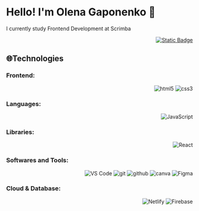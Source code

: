 <h1>Hello! I'm Olena Gaponenko 👋</h1>
<p>I currently study Frontend Development at Scrimba</p>
<div align="right">
     <span>
        <a target="_blank" href="https://www.linkedin.com/in/olena-gaponenko-67249a1b0/"><img alt="Static Badge" src="https://img.shields.io/badge/LinkedIn-%23316FF6?style=for-the-badge&logo=linkedin&logoColor=white&link=www.linkedin.com%2Fin%2Fmark-vincent06">
      </a>
     </span>
</div>

##  🌐Technologies

<h3>Frontend:</h3>

  <div align="right">
      <span>
         <img src="https://img.shields.io/badge/HTML-red?style=for-the-badge&logo=html5&logoColor=white" alt="html5">
      </span>
      <span>
         <img src="https://img.shields.io/badge/CSS-blue?style=for-the-badge&logo=css3&logoColor=white" alt="css3">
      </span>
  </div>

<h3>Languages:</h3>
    <div align="right">
      <span>
        <img src="https://img.shields.io/badge/JavaScript-323330?style=for-the-badge&logo=javascript&logoColor=F7DF1E" alt="JavaScript">
      </span>
    </div>
    
<h3>Libraries:</h3>
    <div align="right">
      <span>
         <img src="https://img.shields.io/badge/React-20232A?style=for-the-badge&logo=react&logoColor=61DAFB" alt="React">
      </span>
    </div>

<h3>Softwares and Tools:</h3>
  <div align="right">
    <span>
      <img src="https://img.shields.io/badge/VSCode-0078D4?style=for-the-badge&logo=visual%20studio%20code&logoColor=white" alt="VS Code">
    </span>
    <span>
      <img src="https://img.shields.io/badge/GIT-E44C30?style=for-the-badge&logo=git&logoColor=white" alt="git">
    </span>
    <span>
      <img src="https://img.shields.io/badge/GitHub-100000?style=for-the-badge&logo=github&logoColor=white" alt="github">
    </span>
    <span>
      <img src="https://img.shields.io/badge/Canva-%2300C4CC.svg?&style=for-the-badge&logo=Canva&logoColor=white" alt="canva">
    </span>
    <span>
      <img src="https://img.shields.io/badge/Figma-F24E1E?style=for-the-badge&logo=figma&logoColor=white" alt="Figma">
    </span>
  </div>

<h3>Cloud & Database:</h3>
    <div align="right">
      <span>
        <img src="https://img.shields.io/badge/Netlify-00C7B7?style=for-the-badge&logo=netlify&logoColor=white" alt="Netlify">
      </span>
      <span>
        <img src="https://img.shields.io/badge/Firebase-FFCA28.svg?style=for-the-badge&logo=Firebase&logoColor=black" alt="Firebase">
      </span>
    </div>


